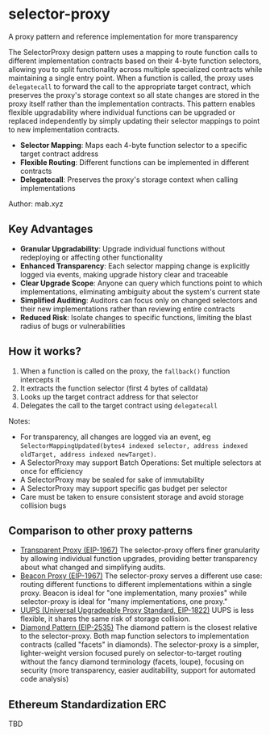# selector-proxy

A proxy pattern and reference implementation for more transparency

The SelectorProxy design pattern uses a mapping to route function calls to different implementation contracts based on their 4-byte function selectors, allowing you to split functionality across multiple specialized contracts while maintaining a single entry point. When a function is called, the proxy uses `delegatecall` to forward the call to the appropriate target contract, which preserves the proxy's storage context so all state changes are stored in the proxy itself rather than the implementation contracts. This pattern enables flexible upgradability where individual functions can be upgraded or replaced independently by simply updating their selector mappings to point to new implementation contracts.

- **Selector Mapping**: Maps each 4-byte function selector to a specific target contract address
- **Flexible Routing**: Different functions can be implemented in different contracts
- **Delegatecall**: Preserves the proxy's storage context when calling implementations

Author: mab.xyz

## Key Advantages

- **Granular Upgradability**: Upgrade individual functions without redeploying or affecting other functionality
- **Enhanced Transparency**: Each selector mapping change is explicitly logged via events, making upgrade history clear and traceable
- **Clear Upgrade Scope**: Anyone can query which functions point to which implementations, eliminating ambiguity about the system's current state
- **Simplified Auditing**: Auditors can focus only on changed selectors and their new implementations rather than reviewing entire contracts
- **Reduced Risk**: Isolate changes to specific functions, limiting the blast radius of bugs or vulnerabilities

## How it works?

1. When a function is called on the proxy, the `fallback()` function intercepts it
2. It extracts the function selector (first 4 bytes of calldata)
3. Looks up the target contract address for that selector
4. Delegates the call to the target contract using `delegatecall`

Notes:

- For transparency, all changes are logged via an event, eg `SelectorMappingUpdated(bytes4 indexed selector, address indexed oldTarget, address indexed newTarget)`. 
- A SelectorProxy may support Batch Operations: Set multiple selectors at once for efficiency
- A SelectorProxy may be sealed for sake of immutability
- A SelectorProxy may support specific gas budget per selector
- Care must be taken to ensure consistent storage and avoid storage collision bugs

## Comparison to other proxy patterns

- [Transparent Proxy (EIP-1967)](https://eips.ethereum.org/EIPS/eip-1967) The selector-proxy offers finer granularity by allowing individual function upgrades, providing better transparency about what changed and simplifying audits. 
- [Beacon Proxy (EIP-1967)](https://eips.ethereum.org/EIPS/eip-1967) The selector-proxy serves a different use case: routing different functions to different implementations within a single proxy. Beacon is ideal for "one implementation, many proxies" while selector-proxy is ideal for "many implementations, one proxy."
- [UUPS (Universal Upgradeable Proxy Standard, EIP-1822)](https://eips.ethereum.org/EIPS/eip-1822) UUPS is less flexible, it shares the same risk of storage collision.
- [Diamond Pattern (EIP-2535)](https://eips.ethereum.org/EIPS/eip-2535) The diamond pattern is the closest relative to the selector-proxy. Both map function selectors to implementation contracts (called "facets" in diamonds). The selector-proxy is a simpler, lighter-weight version focused purely on selector-to-target routing without the fancy diamond terminology (facets, loupe), focusing on security (more transparency, easier auditability, support for automated code analysis)

## Ethereum Standardization ERC

TBD

